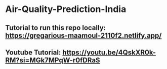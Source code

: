 # Air-Quality-Prediction-India

## Tutorial to run this repo locally: https://gregarious-maamoul-2110f2.netlify.app/

## Youtube Tutorial: https://youtu.be/4QskXR0k-RM?si=MGk7MPqW-r0fDRaS
